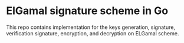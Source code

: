 # ElGamal signature scheme in Go
This repo contains implementation for the keys generation, signature, verification signature, encryption, and decryption on ELGamal scheme.